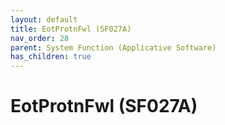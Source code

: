 ```yaml
---
layout: default
title: EotProtnFwl (SF027A)
nav_order: 28
parent: System Function (Applicative Software)
has_children: true
---
```

# EotProtnFwl (SF027A)
